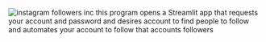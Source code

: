 ![instagram followers inc](https://github.com/MosheWeinreb/instegram_bot/assets/98557517/6c26bb03-3c4b-430a-98f9-771042e95e51)
this program opens a Streamlit app that requests your account and password and desires account to find people to follow and automates your account to follow that accounts followers 
